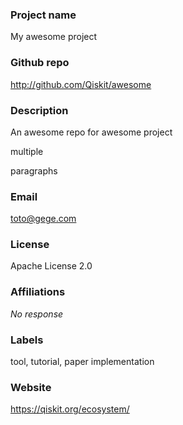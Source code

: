 ### Project name

My awesome project

### Github repo

http://github.com/Qiskit/awesome

### Description

An awesome repo for awesome project

multiple

paragraphs

### Email

toto@gege.com

### License

Apache License 2.0

### Affiliations

_No response_


### Labels

tool, tutorial, paper implementation

### Website

https://qiskit.org/ecosystem/
